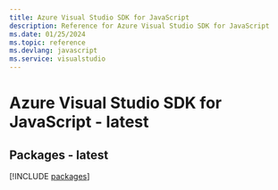 ```yaml
---
title: Azure Visual Studio SDK for JavaScript
description: Reference for Azure Visual Studio SDK for JavaScript
ms.date: 01/25/2024
ms.topic: reference
ms.devlang: javascript
ms.service: visualstudio
---
```

# Azure Visual Studio SDK for JavaScript - latest
## Packages - latest
[!INCLUDE [packages](visual-studio-index.md)]